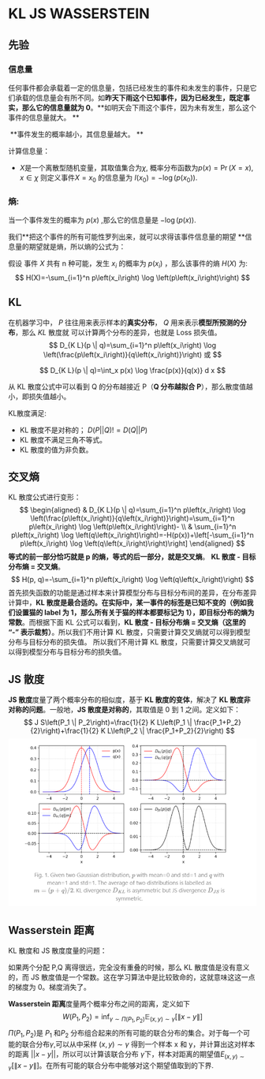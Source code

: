# KL JS  WASSERSTEIN

## 先验

### 信息量

​	任何事件都会承载着一定的信息量，包括已经发生的事件和未发生的事件，只是它们承载的信息量会有所不同。如**昨天下雨这个已知事件，因为已经发生，既定事实，那么它的信息量就为 0**。**如明天会下雨这个事件，因为未有发生，那么这个事件的信息量就大。 **

​	**事件发生的概率越小，其信息量越大。 **

计算信息量：

* *X*是一个离散型随机变量，其取值集合为$\chi$, 概率分布函数为$p(x)=\operatorname{Pr}(X=x), x \in \chi$ 则定义事件$X=x_0$ 的信息量为 $I\left(x_0\right)=-\log \left(p\left(x_0\right)\right)$.

### 熵:

当一个事件发生的概率为 $p(x)$ ,那么它的信息量是   $-\log (p(x))$.

我们**把这个事件的所有可能性罗列出来，就可以求得该事件信息量的期望 **信息量的期望就是熵，所以熵的公式为：

假设 事件 $X$ 共有 $\mathrm{n}$ 种可能，发生 $x_i$ 的概率为 $p\left(x_i\right)$ ，那么该事件的熵 $H(X)$ 为:
$$
H(X)=-\sum_{i=1}^n p\left(x_i\right) \log \left(p\left(x_i\right)\right)
$$


## KL

在机器学习中， $P$ 往往用来表示样本的**真实分布**， $Q$ 用来表示**模型所预测的分布**，那么 $K L$ 散度就 可以计算两个分布的差异，也就是 Loss 损失值。
$$
D_{K L}(p \| q)=\sum_{i=1}^n p\left(x_i\right) \log \left(\frac{p\left(x_i\right)}{q\left(x_i\right)}\right)   或
$$

$$
D_{K L}(p \| q)=\int_x p(x) \log \frac{p(x)}{q(x)} d x
$$

从 KL 散度公式中可以看到 Q 的分布越接近 P（**Q 分布越拟合 P**），那么散度值越小，即损失值越小。

KL散度满足:

- KL 散度不是对称的； $D (P||Q)!=D (Q||P)$
- KL 散度不满足三角不等式。
-  KL 散度的值为非负数。



## 交叉熵

  KL 散度公式进行变形：
$$
\begin{aligned}
& D_{K L}(p \| q)=\sum_{i=1}^n p\left(x_i\right) \log \left(\frac{p\left(x_i\right)}{q\left(x_i\right)}\right)=\sum_{i=1}^n p\left(x_i\right) \log \left(p\left(x_i\right)\right)- \\
& \sum_{i=1}^n p\left(x_i\right) \log \left(q\left(x_i\right)\right)=-H(p(x))+\left[-\sum_{i=1}^n p\left(x_i\right) \log \left(q\left(x_i\right)\right)\right]
\end{aligned}
$$
**等式的前一部分恰巧就是 p 的熵，等式的后一部分，就是交叉熵**。 **KL 散度 - 目标分布熵 = 交叉熵**。
$$
H(p, q)=-\sum_{i=1}^n p\left(x_i\right) \log \left(q\left(x_i\right)\right)
$$
首先损失函数的功能是通过样本来计算模型分布与目标分布间的差异，在分布差异计算中，**KL 散度是最合适的。**在实际中，某一事件的标签是已知不变的（例如我们设置猫的 label 为 1，那么所有关于猫的样本都要标记为 1），即目标分布的熵为**常数**。而根据下面 KL 公式可以看到，**KL 散度 - 目标分布熵 = 交叉熵（这里的 “-” 表示裁剪）**。所以我们不用计算 KL 散度，只需要计算交叉熵就可以得到模型分布与目标分布的损失值。 所以我们不用计算 KL 散度，只需要计算交叉熵就可以得到模型分布与目标分布的损失值。



## JS 散度

**JS 散度**度量了两个概率分布的相似度，基于 **KL 散度的变体**，解决了 **KL 散度非对称的问题**。一般地，**JS 散度是对称的**，其取值是 0 到 1 之间。定义如下：
$$
J S\left(P_1 \| P_2\right)=\frac{1}{2} K L\left(P_1 \| \frac{P_1+P_2}{2}\right)+\frac{1}{2} K L\left(P_2 \| \frac{P_1+P_2}{2}\right)
$$
 ![image-20230628135446429](KL.assets/image-20230628135446429.png)

## Wasserstein 距离

KL 散度和 JS 散度度量的问题：

如果两个分配 P,Q 离得很远，完全没有重叠的时候，那么 KL 散度值是没有意义的，而 JS 散度值是一个常数。这在学习算法中是比较致命的，这就意味这这一点的梯度为 0。梯度消失了。

**Wasserstein 距离**度量两个概率分布之间的距离，定义如下
$$
W\left(P_1, P_2\right)=\inf _{\gamma \sim \Pi\left(P_1, P_2\right)} \mathbb{E}_{(x, y) \sim \gamma}[\|x-y\|]
$$
$\Pi(P_1, P_2)$是 $P_1$ 和$P_2$ 分布组合起来的所有可能的联合分布的集合。对于每一个可能的联合分布$\gamma$,可以从中采样 $(x,y)∼γ$ 得到一个样本 x 和 y，并计算出这对样本的距离 $||x−y||$，所以可以计算该联合分布 $\gamma$下，样本对距离的期望值$E_{(x, y) \sim \gamma}[\|x-y\|]$。在所有可能的联合分布中能够对这个期望值取到的下界.

